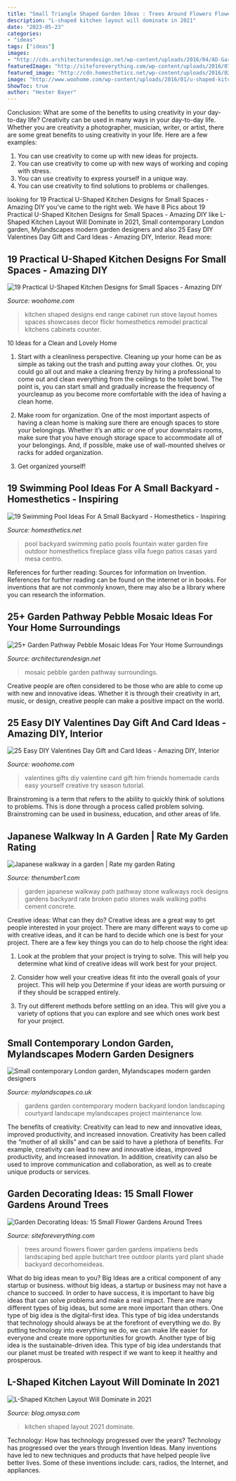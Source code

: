 ```yaml
---
title: "Small Triangle Shaped Garden Ideas : Trees Around Flowers Flower Garden Gardens Impatiens Beds Landscaping Bed Apple Butchart Tree Outdoor Plants Yard Plant Shade Backyard Decorhomeideas"
description: "L-shaped kitchen layout will dominate in 2021"
date: "2023-05-23"
categories:
- "ideas"
tags: ["ideas"]
images:
- "http://cdn.architecturendesign.net/wp-content/uploads/2016/04/AD-Garden-Pathway-Pebble-Mosaic-Ideas-For-Your-Home-03.jpg"
featuredImage: "http://siteforeverything.com/wp-content/uploads/2016/07/Flowers-Around-Trees13.jpg"
featured_image: "http://cdn.homesthetics.net/wp-content/uploads/2016/02/19-Swimming-Pool-Ideas-For-A-Small-Backyard-1.jpg"
image: "http://www.woohome.com/wp-content/uploads/2016/01/u-shaped-kitchen-18.jpg"
ShowToc: true
author: "Hester Bayer"
---
```



Conclusion: What are some of the benefits to using creativity in your day-to-day life?
Creativity can be used in many ways in your day-to-day life. Whether you are creativity a photographer, musician, writer, or artist, there are some great benefits to using creativity in your life. Here are a few examples:
1. You can use creativity to come up with new ideas for projects.
2. You can use creativity to come up with new ways of working and coping with stress.
3. You can use creativity to express yourself in a unique way.
4. You can use creativity to find solutions to problems or challenges.

	

		
looking for 19 Practical U-Shaped Kitchen Designs for Small Spaces - Amazing DIY you've came to the right web. We have 8 Pics about 19 Practical U-Shaped Kitchen Designs for Small Spaces - Amazing DIY like L-Shaped Kitchen Layout Will Dominate in 2021, Small contemporary London garden, Mylandscapes modern garden designers and also 25 Easy DIY Valentines Day Gift and Card Ideas - Amazing DIY, Interior. Read more:
		
    
## 19 Practical U-Shaped Kitchen Designs For Small Spaces - Amazing DIY

<img loading=lazy src="http://www.woohome.com/wp-content/uploads/2016/01/u-shaped-kitchen-18.jpg" onerror="this.onerror=null;this.src='https://tse4.mm.bing.net/th?id=OIP.QYkMI4_LsQuTfKKNokwYRQHaKj&amp;pid=15.1';" alt="19 Practical U-Shaped Kitchen Designs for Small Spaces - Amazing DIY">

_Source: woohome.com_

>kitchen shaped designs end range cabinet run stove layout homes spaces showcases decor flickr homesthetics remodel practical kitchens cabinets counter. 

	

10 Ideas for a Clean and Lovely Home
1. Start with a cleanliness perspective. Cleaning up your home can be as simple as taking out the trash and putting away your clothes. Or, you could go all out and make a cleaning frenzy by hiring a professional to come out and clean everything from the ceilings to the toilet bowl. The point is, you can start small and gradually increase the frequency of yourcleanup as you become more comfortable with the idea of having a clean home.
2. Make room for organization. One of the most important aspects of having a clean home is making sure there are enough spaces to store your belongings. Whether it’s an attic or one of your downstairs rooms, make sure that you have enough storage space to accommodate all of your belongings. And, if possible, make use of wall-mounted shelves or racks for added organization.

3. Get organized yourself!

    
## 19 Swimming Pool Ideas For A Small Backyard - Homesthetics - Inspiring

<img loading=lazy src="http://cdn.homesthetics.net/wp-content/uploads/2016/02/19-Swimming-Pool-Ideas-For-A-Small-Backyard-1.jpg" onerror="this.onerror=null;this.src='https://tse4.mm.bing.net/th?id=OIP.jIA-QSlF31M6G6r1CizIxQHaR2&amp;pid=15.1';" alt="19 Swimming Pool Ideas For A Small Backyard - Homesthetics - Inspiring">

_Source: homesthetics.net_

>pool backyard swimming patio pools fountain water garden fire outdoor homesthetics fireplace glass villa fuego patios casas yard mesa centro. 

	

References for further reading: Sources for information on Invention.
References for further reading can be found on the internet or in books. For inventions that are not commonly known, there may also be a library where you can research the information.

    
## 25+ Garden Pathway Pebble Mosaic Ideas For Your Home Surroundings

<img loading=lazy src="http://cdn.architecturendesign.net/wp-content/uploads/2016/04/AD-Garden-Pathway-Pebble-Mosaic-Ideas-For-Your-Home-03.jpg" onerror="this.onerror=null;this.src='https://tse4.mm.bing.net/th?id=OIP.XJXnwxiKvMKzTWZwgbz7SgHaJ3&amp;pid=15.1';" alt="25+ Garden Pathway Pebble Mosaic Ideas For Your Home Surroundings">

_Source: architecturendesign.net_

>mosaic pebble garden pathway surroundings. 

	

Creative people are often considered to be those who are able to come up with new and innovative ideas. Whether it is through their creativity in art, music, or design, creative people can make a positive impact on the world.

    
## 25 Easy DIY Valentines Day Gift And Card Ideas - Amazing DIY, Interior

<img loading=lazy src="http://www.woohome.com/wp-content/uploads/2014/02/DIY-Valentine-s-day-gifts-cards-10.jpg" onerror="this.onerror=null;this.src='https://tse4.mm.bing.net/th?id=OIP.aQVuQZDSYPdJ3j0qYMK_4wHaJ4&amp;pid=15.1';" alt="25 Easy DIY Valentines Day Gift and Card Ideas - Amazing DIY, Interior">

_Source: woohome.com_

>valentines gifts diy valentine card gift him friends homemade cards easy yourself creative try season tutorial. 

	

Brainstroming is a term that refers to the ability to quickly think of solutions to problems. This is done through a process called problem solving. Brainstroming can be used in business, education, and other areas of life.

    
## Japanese Walkway In A Garden | Rate My Garden Rating

<img loading=lazy src="http://www.thenumber1.com/Files/0aaa4556-aa9a-4b14-a6f4-b62f6d5d3d54.jpeg" onerror="this.onerror=null;this.src='https://tse4.mm.bing.net/th?id=OIP.vrW8pnMp7N_AobxJ6cyzkgHaF7&amp;pid=15.1';" alt="Japanese walkway in a garden | Rate my garden Rating">

_Source: thenumber1.com_

>garden japanese walkway path pathway stone walkways rock designs gardens backyard rate broken patio stones walk walking paths cement concrete. 

	

Creative ideas: What can they do?
Creative ideas are a great way to get people interested in your project. There are many different ways to come up with creative ideas, and it can be hard to decide which one is best for your project. There are a few key things you can do to help choose the right idea:
1. Look at the problem that your project is trying to solve. This will help you determine what kind of creative ideas will work best for your project.

2. Consider how well your creative ideas fit into the overall goals of your project. This will help you Determine if your ideas are worth pursuing or if they should be scrapped entirely.

3. Try out different methods before settling on an idea. This will give you a variety of options that you can explore and see which ones work best for your project.


    
## Small Contemporary London Garden, Mylandscapes Modern Garden Designers

<img loading=lazy src="https://www.mylandscapes.co.uk/small-gardens/small-contemporary-garden/small-garden-lighting.jpg" onerror="this.onerror=null;this.src='https://tse3.mm.bing.net/th?id=OIP.Rlu6m0lgfUcdNASaQiHO7wHaEo&amp;pid=15.1';" alt="Small contemporary London garden, Mylandscapes modern garden designers">

_Source: mylandscapes.co.uk_

>gardens garden contemporary modern backyard london landscaping courtyard landscape mylandscapes project maintenance low. 

	

The benefits of creativity: Creativity can lead to new and innovative ideas, improved productivity, and increased innovation.
Creativity has been called the “mother of all skills” and can be said to have a plethora of benefits. For example, creativity can lead to new and innovative ideas, improved productivity, and increased innovation. In addition, creativity can also be used to improve communication and collaboration, as well as to create unique products or services.

    
## Garden Decorating Ideas: 15 Small Flower Gardens Around Trees

<img loading=lazy src="http://siteforeverything.com/wp-content/uploads/2016/07/Flowers-Around-Trees13.jpg" onerror="this.onerror=null;this.src='https://tse4.mm.bing.net/th?id=OIP.vyE-KfuSL4tQ74lPy8X2vwHaJ4&amp;pid=15.1';" alt="Garden Decorating Ideas: 15 Small Flower Gardens Around Trees">

_Source: siteforeverything.com_

>trees around flowers flower garden gardens impatiens beds landscaping bed apple butchart tree outdoor plants yard plant shade backyard decorhomeideas. 

	

What do big ideas mean to you?
Big Ideas are a critical component of any startup or business. without big ideas, a startup or business may not have a chance to succeed. In order to have success, it is important to have big ideas that can solve problems and make a real impact. There are many different types of big ideas, but some are more important than others.
One type of big idea is the digital-first idea. This type of big idea understands that technology should always be at the forefront of everything we do. By putting technology into everything we do, we can make life easier for everyone and create more opportunities for growth. Another type of big idea is the sustainable-driven idea. This type of big idea understands that our planet must be treated with respect if we want to keep it healthy and prosperous.

    
## L-Shaped Kitchen Layout Will Dominate In 2021

<img loading=lazy src="https://blog.omysa.com/wp-content/uploads/2020/12/L-Shaped-Kitchen-Layout-Image-2-1-684x1024.jpg" onerror="this.onerror=null;this.src='https://tse4.mm.bing.net/th?id=OIP.2-cuC6ZIOwJ1sf3ENzb9qwHaLF&amp;pid=15.1';" alt="L-Shaped Kitchen Layout Will Dominate in 2021">

_Source: blog.omysa.com_

>kitchen shaped layout 2021 dominate. 

	

Technology: How has technology progressed over the years?
Technology has progressed over the years through Invention Ideas. Many inventions have led to new techniques and products that have helped people live better lives. Some of these inventions include: cars, radios, the Internet, and appliances.

